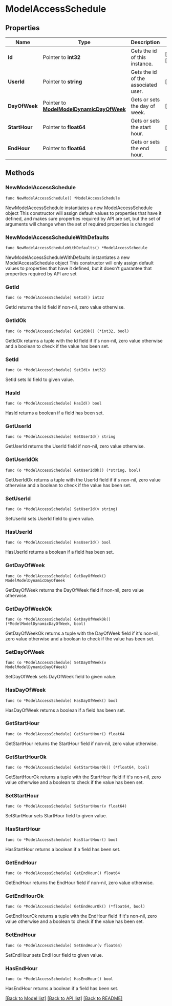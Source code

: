 # ModelAccessSchedule

## Properties

Name | Type | Description | Notes
------------ | ------------- | ------------- | -------------
**Id** | Pointer to **int32** | Gets the id of this instance. | [optional] [readonly] 
**UserId** | Pointer to **string** | Gets the id of the associated user. | [optional] 
**DayOfWeek** | Pointer to [**ModelModelDynamicDayOfWeek**](ModelDynamicDayOfWeek.md) | Gets or sets the day of week. | [optional] 
**StartHour** | Pointer to **float64** | Gets or sets the start hour. | [optional] 
**EndHour** | Pointer to **float64** | Gets or sets the end hour. | [optional] 

## Methods

### NewModelAccessSchedule

`func NewModelAccessSchedule() *ModelAccessSchedule`

NewModelAccessSchedule instantiates a new ModelAccessSchedule object
This constructor will assign default values to properties that have it defined,
and makes sure properties required by API are set, but the set of arguments
will change when the set of required properties is changed

### NewModelAccessScheduleWithDefaults

`func NewModelAccessScheduleWithDefaults() *ModelAccessSchedule`

NewModelAccessScheduleWithDefaults instantiates a new ModelAccessSchedule object
This constructor will only assign default values to properties that have it defined,
but it doesn't guarantee that properties required by API are set

### GetId

`func (o *ModelAccessSchedule) GetId() int32`

GetId returns the Id field if non-nil, zero value otherwise.

### GetIdOk

`func (o *ModelAccessSchedule) GetIdOk() (*int32, bool)`

GetIdOk returns a tuple with the Id field if it's non-nil, zero value otherwise
and a boolean to check if the value has been set.

### SetId

`func (o *ModelAccessSchedule) SetId(v int32)`

SetId sets Id field to given value.

### HasId

`func (o *ModelAccessSchedule) HasId() bool`

HasId returns a boolean if a field has been set.

### GetUserId

`func (o *ModelAccessSchedule) GetUserId() string`

GetUserId returns the UserId field if non-nil, zero value otherwise.

### GetUserIdOk

`func (o *ModelAccessSchedule) GetUserIdOk() (*string, bool)`

GetUserIdOk returns a tuple with the UserId field if it's non-nil, zero value otherwise
and a boolean to check if the value has been set.

### SetUserId

`func (o *ModelAccessSchedule) SetUserId(v string)`

SetUserId sets UserId field to given value.

### HasUserId

`func (o *ModelAccessSchedule) HasUserId() bool`

HasUserId returns a boolean if a field has been set.

### GetDayOfWeek

`func (o *ModelAccessSchedule) GetDayOfWeek() ModelModelDynamicDayOfWeek`

GetDayOfWeek returns the DayOfWeek field if non-nil, zero value otherwise.

### GetDayOfWeekOk

`func (o *ModelAccessSchedule) GetDayOfWeekOk() (*ModelModelDynamicDayOfWeek, bool)`

GetDayOfWeekOk returns a tuple with the DayOfWeek field if it's non-nil, zero value otherwise
and a boolean to check if the value has been set.

### SetDayOfWeek

`func (o *ModelAccessSchedule) SetDayOfWeek(v ModelModelDynamicDayOfWeek)`

SetDayOfWeek sets DayOfWeek field to given value.

### HasDayOfWeek

`func (o *ModelAccessSchedule) HasDayOfWeek() bool`

HasDayOfWeek returns a boolean if a field has been set.

### GetStartHour

`func (o *ModelAccessSchedule) GetStartHour() float64`

GetStartHour returns the StartHour field if non-nil, zero value otherwise.

### GetStartHourOk

`func (o *ModelAccessSchedule) GetStartHourOk() (*float64, bool)`

GetStartHourOk returns a tuple with the StartHour field if it's non-nil, zero value otherwise
and a boolean to check if the value has been set.

### SetStartHour

`func (o *ModelAccessSchedule) SetStartHour(v float64)`

SetStartHour sets StartHour field to given value.

### HasStartHour

`func (o *ModelAccessSchedule) HasStartHour() bool`

HasStartHour returns a boolean if a field has been set.

### GetEndHour

`func (o *ModelAccessSchedule) GetEndHour() float64`

GetEndHour returns the EndHour field if non-nil, zero value otherwise.

### GetEndHourOk

`func (o *ModelAccessSchedule) GetEndHourOk() (*float64, bool)`

GetEndHourOk returns a tuple with the EndHour field if it's non-nil, zero value otherwise
and a boolean to check if the value has been set.

### SetEndHour

`func (o *ModelAccessSchedule) SetEndHour(v float64)`

SetEndHour sets EndHour field to given value.

### HasEndHour

`func (o *ModelAccessSchedule) HasEndHour() bool`

HasEndHour returns a boolean if a field has been set.


[[Back to Model list]](../README.md#documentation-for-models) [[Back to API list]](../README.md#documentation-for-api-endpoints) [[Back to README]](../README.md)


